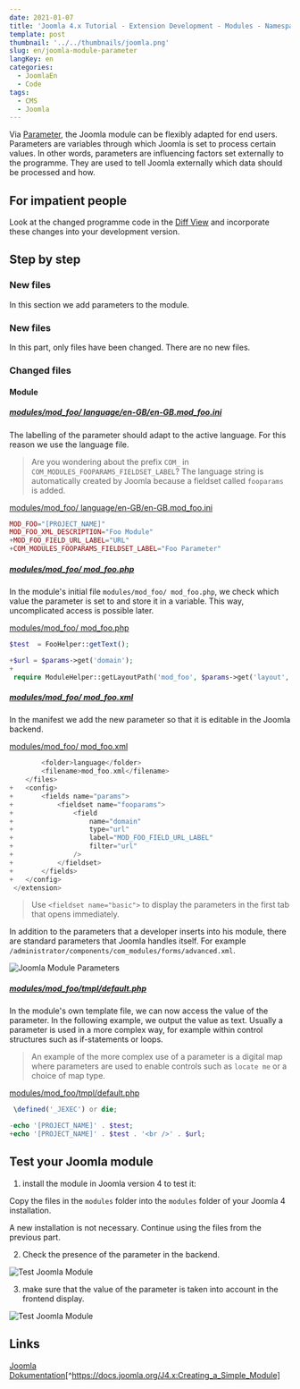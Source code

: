 ```yaml
---
date: 2021-01-07
title: 'Joomla 4.x Tutorial - Extension Development - Modules - Namespace and Helper'
template: post
thumbnail: '../../thumbnails/joomla.png'
slug: en/joomla-module-parameter
langKey: en
categories:
  - JoomlaEn
  - Code
tags:
  - CMS
  - Joomla
---
```


Via [Parameter](<https://en.wikipedia.org/wiki/Parameter_(computer_programming)>), the Joomla module can be flexibly adapted for end users. Parameters are variables through which Joomla is set to process certain values. In other words, parameters are influencing factors set externally to the programme. They are used to tell Joomla externally which data should be processed and how.

## For impatient people

Look at the changed programme code in the [Diff View](https://github.com/astridx/boilerplate/compare/t32...t33) and incorporate these changes into your development version.

## Step by step

### New files

In this section we add parameters to the module.

### New files

In this part, only files have been changed. There are no new files.

### Changed files

#### Module

##### [modules/mod_foo/ language/en-GB/en-GB.mod_foo.ini](https://github.com/astridx/boilerplate/compare/t32...t33#diff-9c4225bbdf2ea51af1036568f0f1e8817ecc47e86d001366d2278a2e7281281a)

The labelling of the parameter should adapt to the active language. For this reason we use the language file.

> Are you wondering about the prefix `COM_` in `COM_MODULES_FOOPARAMS_FIELDSET_LABEL`? The language string is automatically created by Joomla because a fieldset called `fooparams` is added.

[modules/mod_foo/ language/en-GB/en-GB.mod_foo.ini](https://github.com/astridx/boilerplate/blob/b8c783812c9acf66a6c0c0a534d5d43b987510c5/src/modules/mod_foo/language/en-GB/en-GB.mod_foo.ini)

```php {diff}
MOD_FOO="[PROJECT_NAME]"
MOD_FOO_XML_DESCRIPTION="Foo Module"
+MOD_FOO_FIELD_URL_LABEL="URL"
+COM_MODULES_FOOPARAMS_FIELDSET_LABEL="Foo Parameter"

```

##### [modules/mod_foo/ mod_foo.php](https://github.com/astridx/boilerplate/compare/t32...t33#diff-43348bdc6a37cd697897d234acd68a56c191ded22f30b54aa8de2e9c099b9c84)

In the module's initial file `modules/mod_foo/ mod_foo.php`, we check which value the parameter is set to and store it in a variable. This way, uncomplicated access is possible later.

[modules/mod_foo/ mod_foo.php](https://github.com/astridx/boilerplate/blob/183694b03393699bf3af10f5dd0207188a97cb31/src/modules/mod_foo/mod_foo.php)

```php {diff}
$test  = FooHelper::getText();

+$url = $params->get('domain');
+
 require ModuleHelper::getLayoutPath('mod_foo', $params->get('layout', 'default'));
```

##### [modules/mod_foo/ mod_foo.xml](https://github.com/astridx/boilerplate/compare/t32...t33#diff-c111dcc16cb14017dbacf97ab7d495ac6e7225b2b2097774adc23a977d5cc3c3)

In the manifest we add the new parameter so that it is editable in the Joomla backend.

[modules/mod_foo/ mod_foo.xml](https://github.com/astridx/boilerplate/blob/b8c783812c9acf66a6c0c0a534d5d43b987510c5/src/modules/mod_foo/mod_foo.xml)

```php {diff}
 		<folder>language</folder>
 		<filename>mod_foo.xml</filename>
 	</files>
+	<config>
+		<fields name="params">
+			<fieldset name="fooparams">
+				<field
+					name="domain"
+					type="url"
+					label="MOD_FOO_FIELD_URL_LABEL"
+					filter="url"
+				/>
+			</fieldset>
+		</fields>
+	</config>
 </extension>

```

> Use `<fieldset name="basic">` to display the parameters in the first tab that opens immediately.

In addition to the parameters that a developer inserts into his module, there are standard parameters that Joomla handles itself. For example `/administrator/components/com_modules/forms/advanced.xml`.

![Joomla Module Parameters](/images/j4x38x1.png)

##### [modules/mod_foo/tmpl/default.php](https://github.com/astridx/boilerplate/compare/t32...t33#diff-5dc488d0a39079a73583a37bf1b465fcf99ca183970958084a2eac52f723a4ba)

In the module's own template file, we can now access the value of the parameter. In the following example, we output the value as text. Usually a parameter is used in a more complex way, for example within control structures such as if-statements or loops.

> An example of the more complex use of a parameter is a digital map where parameters are used to enable controls such as `locate me` or a choice of map type.

[modules/mod_foo/tmpl/default.php](https://github.com/astridx/boilerplate/blob/b8c783812c9acf66a6c0c0a534d5d43b987510c5/src/modules/mod_foo/tmpl/default.php)

```php {diff}
 \defined('_JEXEC') or die;

-echo '[PROJECT_NAME]' . $test;
+echo '[PROJECT_NAME]' . $test . '<br />' . $url;

```

## Test your Joomla module

1. install the module in Joomla version 4 to test it:

Copy the files in the `modules` folder into the `modules` folder of your Joomla 4 installation.

A new installation is not necessary. Continue using the files from the previous part.

2. Check the presence of the parameter in the backend.

![Test Joomla Module](/images/j4x38x3.png)

3. make sure that the value of the parameter is taken into account in the frontend display.

![Test Joomla Module](/images/j4x38x2.png)

## Links

[Joomla Dokumentation](https://docs.joomla.org/J4.x:Creating_a_Simple_Module)[^https://docs.joomla.org/J4.x:Creating_a_Simple_Module]
